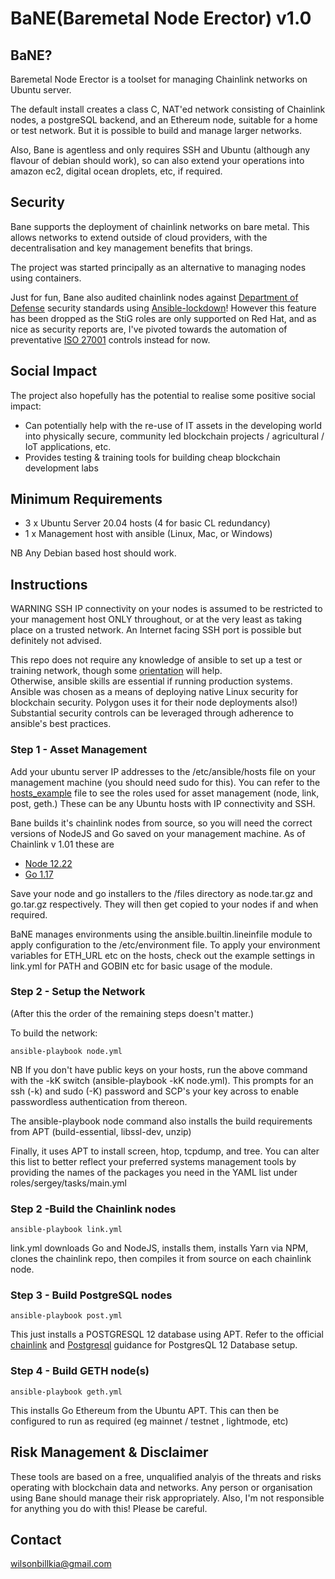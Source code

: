 

# BaNE(Baremetal Node Erector) v1.0 

## BaNE?
Baremetal Node Erector is a toolset for managing Chainlink networks on Ubuntu server. 

The default install creates a class C, NAT'ed network consisting of Chainlink nodes, a postgreSQL backend, and an Ethereum node, suitable for a home or test network.  But it is possible to build and manage larger networks.  

Also, Bane is agentless and only requires SSH and Ubuntu (although any flavour of debian should work), so can also extend your operations into amazon ec2, digital ocean droplets, etc, if required.


## Security
Bane supports the deployment of chainlink networks on bare metal. This allows networks to extend outside of cloud providers, with the decentralisation and key management benefits that brings. 

The project was started principally as an alternative to managing nodes using containers.

Just for fun, Bane also audited chainlink nodes against [Department of Defense]( https://public.cyber.mil/stigs/downloads/?_dl_facet_stigs=operating-systems%2Cunix-linux ) security standards using  [Ansible-lockdown](https://github.com/ansible-lockdown/UBUNTU20-CIS)! However this feature has been dropped as the StiG roles are only supported on Red Hat, and as nice as security reports are, I've pivoted towards the automation of preventative [ISO 27001](https://www.iso.org/isoiec-27001-information-security.html) controls instead for now.   
 

## Social Impact
The project also hopefully has the potential to realise some positive social impact: 
* Can potentially help with the re-use of IT assets in the developing world into physically secure, community led blockchain projects / agricultural / IoT applications, etc.
* Provides testing & training tools for building cheap blockchain development labs

## Minimum Requirements  
* 3 x Ubuntu Server 20.04 hosts (4 for basic CL redundancy)
* 1 x Management host with ansible (Linux, Mac, or Windows)

NB Any Debian based host should work. 

## Instructions  
WARNING SSH IP connectivity on your nodes is assumed to be restricted to your management host ONLY throughout, or at the very least as taking place on a trusted network. An Internet facing SSH port is possible but definitely not advised.  

This repo does not require any knowledge of ansible to set up a test or training network, though some [orientation](https://docs.ansible.com/) will help.  
Otherwise, ansible skills are essential if running production systems.  Ansible was chosen as a means of deploying native Linux security for blockchain security. Polygon uses it for their node deployments also!) Substantial security controls can be leveraged through adherence to ansible's best practices. 
### Step 1 - Asset Management  
Add your ubuntu server IP addresses to the /etc/ansible/hosts file on your management machine (you should need sudo for this). You can refer to the [hosts_example](../master/hosts_example) file to see the roles used for asset management (node, link, post, geth.) These can be any Ubuntu hosts with IP connectivity and SSH.


Bane builds it's chainlink nodes from source, so you will need the correct versions of NodeJS and Go saved on your management machine. As of Chainlink v 1.01 these are  
* [Node 12.22](https://nodejs.org/dist/latest-v12.x/node-v12.22.7-linux-x64.tar.gz)
* [Go 1.17](https://golang.org/dl/)

Save your node and go installers to the /files directory as node.tar.gz and go.tar.gz respectively. They will then get copied to your nodes if and when required.

BaNE manages environments using the ansible.builtin.lineinfile module to apply configuration to the /etc/environment file. 
To apply your environment variables for ETH_URL etc on the hosts, check out the example settings in link.yml for PATH and GOBIN etc for basic usage of the module.  

### Step 2 - Setup the Network   
 (After this the order of the remaining steps doesn't matter.)  

To build the network: 
```
ansible-playbook node.yml
```
NB If you don't have public keys on your hosts, run the above command with the -kK switch (ansible-playbook -kK node.yml).  This prompts for an ssh (-k) and sudo (-K) password and SCP's your key across to enable passwordless authentication from thereon.  

The ansible-playbook node command also installs the build requirements from APT (build-essential, libssl-dev, unzip)  

Finally, it uses APT to install screen, htop, tcpdump, and tree. You can alter this list to better reflect your preferred systems management tools by providing the names of the packages you need in the YAML list under roles/sergey/tasks/main.yml  


### Step 2 -Build the Chainlink nodes
 
```
ansible-playbook link.yml
```

link.yml downloads Go and NodeJS, installs them, installs Yarn via NPM, clones the chainlink repo, then compiles it from source on each chainlink node.  
 
### Step 3 - Build PostgreSQL nodes

```
ansible-playbook post.yml 
```

This just installs a POSTGRESQL 12 database using APT.  Refer to the official [chainlink](https://docs.chain.link/docs/connecting-to-a-remote-database/) and [Postgresql]((https://www.postgresql.org/docs/12/server-start.html)) guidance for PostgresQL 12 Database setup.

### Step 4 - Build GETH node(s)  

```
ansible-playbook geth.yml 
```
This installs Go Ethereum from the Ubuntu APT. This can then be configured to run as required (eg mainnet / testnet , lightmode, etc) 

## Risk Management & Disclaimer
These tools are based on a free, unqualified analyis of the threats and risks operating with blockchain data and networks. Any person or organisation using Bane should manage their risk appropriately.
Also, I'm not responsible for anything you do with this! Please be careful.

## Contact
wilsonbillkia@gmail.com

